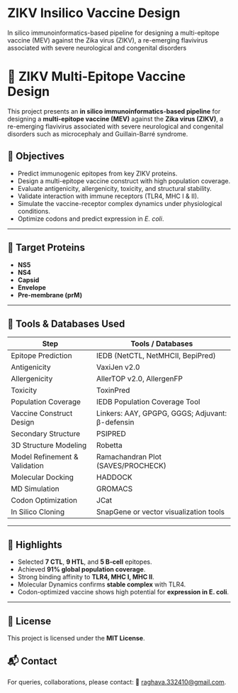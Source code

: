 # ZIKV Insilico Vaccine Design
In silico immunoinformatics-based pipeline for designing a multi-epitope vaccine (MEV) against the Zika virus (ZIKV), a re-emerging flavivirus associated with severe neurological and congenital disorders
# 🧬 ZIKV Multi-Epitope Vaccine Design

This project presents an **in silico immunoinformatics-based pipeline** for designing a **multi-epitope vaccine (MEV)** against the **Zika virus (ZIKV)**, a re-emerging flavivirus associated with severe neurological and congenital disorders such as microcephaly and Guillain-Barré syndrome.

## 📌 Objectives

- Predict immunogenic epitopes from key ZIKV proteins.
- Design a multi-epitope vaccine construct with high population coverage.
- Evaluate antigenicity, allergenicity, toxicity, and structural stability.
- Validate interaction with immune receptors (TLR4, MHC I & II).
- Simulate the vaccine-receptor complex dynamics under physiological conditions.
- Optimize codons and predict expression in *E. coli*.

---

## 🧪 Target Proteins

- **NS5**
- **NS4**
- **Capsid**
- **Envelope**
- **Pre-membrane (prM)**

---

## 🧰 Tools & Databases Used

| Step                          | Tools / Databases                       |
|-------------------------------|-----------------------------------------|
| Epitope Prediction            | IEDB (NetCTL, NetMHCII, BepiPred)       |
| Antigenicity                  | VaxiJen v2.0                            |
| Allergenicity                 | AllerTOP v2.0, AllergenFP               |
| Toxicity                      | ToxinPred                               |
| Population Coverage           | IEDB Population Coverage Tool           |
| Vaccine Construct Design      | Linkers: AAY, GPGPG, GGGS; Adjuvant: β-defensin |
| Secondary Structure           | PSIPRED                                 |
| 3D Structure Modeling         | Robetta                                 |
| Model Refinement & Validation | Ramachandran Plot (SAVES/PROCHECK)     |
| Molecular Docking             | HADDOCK                                 |
| MD Simulation                 | GROMACS                                 |
| Codon Optimization            | JCat                                    |
| In Silico Cloning             | SnapGene or vector visualization tools  |

---

## 🧬 Highlights

- Selected **7 CTL**, **9 HTL**, and **5 B-cell** epitopes.
- Achieved **91% global population coverage**.
- Strong binding affinity to **TLR4, MHC I, MHC II**.
- Molecular Dynamics confirms **stable complex** with TLR4.
- Codon-optimized vaccine shows high potential for **expression in E. coli**.

---
## 📄 License

This project is licensed under the **MIT License**.

## 📬 Contact

For queries, collaborations, please contact: 📧 raghava.332410@gmail.com.

